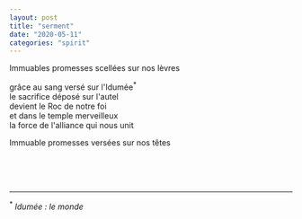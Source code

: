 ```yaml
---
layout: post
title: "serment"
date: "2020-05-11"
categories: "spirit"
---
```


Immuables promesses scellées sur nos lèvres

grâce au sang versé sur l'Idumée<sup>*</sup>  
le sacrifice déposé sur l'autel  
devient le Roc de notre foi  
et dans le temple merveilleux  
la force de l'alliance qui nous unit

Immuable promesses versées sur nos têtes

<br/>
<br/>
<br/>

----

<sup>*</sup> *Idumée : le monde*
